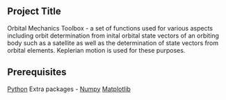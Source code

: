 ## Project Title

Orbital Mechanics Toolbox - a set of functions used for various aspects including orbit determination from inital orbital state vectors of an orbiting body such as a satellite as well as the determination of state vectors from orbital elements. Keplerian motion is used for these purposes. 

## Prerequisites

[Python](https://www.python.org/downloads/)
Extra packages -  [Numpy](http://www.numpy.org/)
                  [Matplotlib](http://matplotlib.org/)
